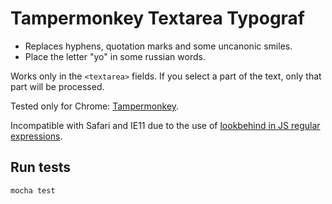 # Tampermonkey Textarea Typograf

+ Replaces hyphens, quotation marks and some uncanonic smiles.
+ Place the letter "yo" in some russian words.

Works only in the `<textarea>` fields.
If you select a part of the text, only that part will be processed.

Tested only for Chrome: [Tampermonkey](https://chrome.google.com/webstore/detail/tampermonkey/dhdgffkkebhmkfjojejmpbldmpobfkfo?hl=en).

Incompatible with Safari and IE11 due to the use of [lookbehind in JS regular expressions](https://caniuse.com/js-regexp-lookbehind).


## Run tests

```
mocha test
```

